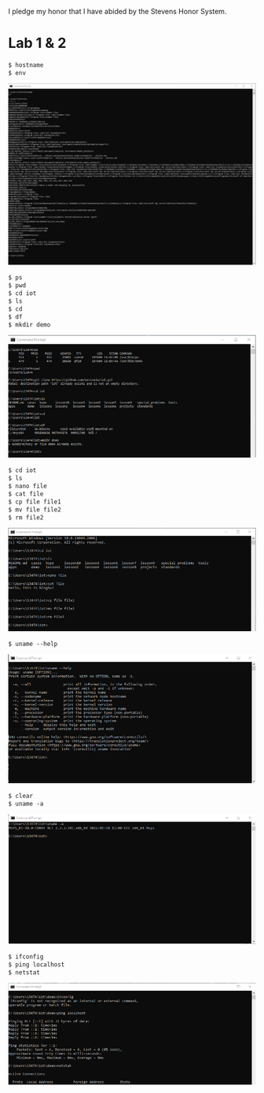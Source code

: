 I pledge my honor that I have abided by the Stevens Honor System.

# Lab 1 & 2

```ssh
$ hostname
$ env
```
![](1.png)

```ssh
$ ps
$ pwd
$ cd iot
$ ls
$ cd
$ df
$ mkdir demo
```
![](2.png)

```ssh
$ cd iot
$ ls
$ nano file
$ cat file
$ cp file file1
$ mv file file2
$ rm file2
```
![](3.png)

```ssh
$ uname --help
```
![](4.png)

```ssh
$ clear
$ uname -a
```
![](5.png)

```ssh
$ ifconfig
$ ping localhost
$ netstat
```
![](6.png)

